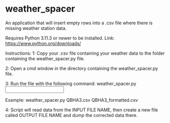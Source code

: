 # weather_spacer

An application that will insert empty rows into a .csv file where there is missing weather station data.

Requires Python 3.11.3 or newer to be installed.
Link: https://www.python.org/downloads/

Instructions:
1: Copy your .csv file containing your weather data to the folder containing the weather_spacer.py file.

2: Open a cmd window in the directory containing the weather_spacer.py file.

3: Run the file with the following command: weather_spacer.py <INPUT FILE NAME> <OUTPUT FILE NAME>

Example: weather_spacer.py QBHA3.csv QBHA3_formatted.csv

4: Script will read data from the INPUT FILE NAME, then create a new file called OUTPUT FILE NAME and dump the corrected data there.